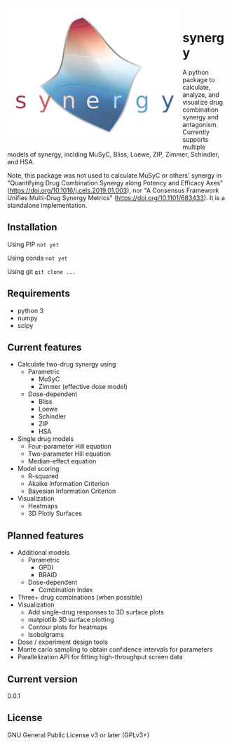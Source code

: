 <img src="logo.png" width="400" align="left">

<br>

# synergy

A python package to calculate, analyze, and visualize drug combination synergy and antagonism. Currently supports multiple models of synergy, inclding MuSyC, Bliss, Loewe, ZIP, Zimmer, Schindler, and HSA.

Note, this package was not used to calculate MuSyC or others' synergy in "Quantifying Drug Combination Synergy along Potency and Efficacy Axes" (https://doi.org/10.1016/j.cels.2019.01.003), nor "A Consensus Framework Unifies Multi-Drug Synergy Metrics" (https://doi.org/10.1101/683433). It is a standalone implementation.

## Installation

Using PIP
`not yet`

Using conda
`not yet`

Using git
`git clone ...`

## Requirements
* python 3
* numpy
* scipy

## Current features
* Calculate two-drug synergy using
  * Parametric
    * MuSyC
    * Zimmer (effective dose model)
  * Dose-dependent
    * Bliss
    * Loewe
    * Schindler
    * ZIP
    * HSA
* Single drug models
  * Four-parameter Hill equation
  * Two-parameter Hill equation
  * Median-effect equation
* Model scoring
  * R-squared
  * Akaike Information Criterion
  * Bayesian Information Criterion
* Visualization
  * Heatmaps
  * 3D Plotly Surfaces

## Planned features
* Additional models
  * Parametric
    * GPDI
    * BRAID
  * Dose-dependent
    * Combination Index
* Three+ drug combinations (when possible)
* Visualization
  * Add single-drug responses to 3D surface plots
  * matplotlib 3D surface plotting
  * Contour plots for heatmaps
  * Isobolgrams
* Dose / experiment design tools
* Monte carlo sampling to obtain confidence intervals for parameters
* Parallelization API for fitting high-throughput screen data

## Current version
0.0.1

## License
GNU General Public License v3 or later (GPLv3+)
